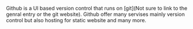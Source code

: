 Github is a UI based version control that runs on [git](Not sure to link to the genral entry or the git website). Github offer many servises mainly version control but also hosting for static website and many more. 
